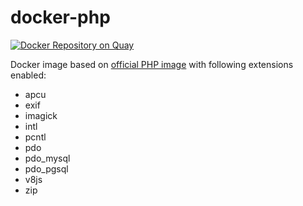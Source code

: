 # docker-php
[![Docker Repository on Quay](https://quay.io/repository/strimoid/php/status "Docker Repository on Quay")](https://quay.io/repository/strimoid/php)

Docker image based on [official PHP image](https://hub.docker.com/_/php/) with following extensions enabled:
* apcu
* exif
* imagick
* intl
* pcntl
* pdo
* pdo_mysql
* pdo_pgsql
* v8js
* zip
